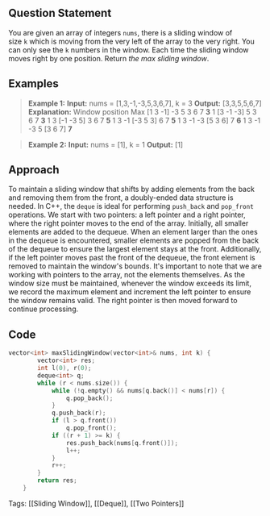 ## Question Statement
You are given an array of integers `nums`, there is a sliding window of size `k` which is moving from the very left of the array to the very right. You can only see the `k` numbers in the window. Each time the sliding window moves right by one position.
Return _the max sliding window_.
## Examples
>**Example 1:**
>**Input:** nums = [1,3,-1,-3,5,3,6,7], k = 3
>**Output:** [3,3,5,5,6,7]
>**Explanation:** 
>Window position                Max
>\[1  3  -1] -3  5  3  6  7      **3**
>1 \[3  -1  -3] 5  3  6  7       **3**
>1  3 \[-1  -3  5] 3  6  7       **5**
>1  3  -1 \[-3  5  3] 6  7       **5**
>1  3  -1  -3 \[5  3  6] 7       **6**
>1  3  -1  -3  5 \[3  6  7]      **7**

>**Example 2:**
>**Input:** nums = [1], k = 1
>**Output:** [1]
## Approach
To maintain a sliding window that shifts by adding elements from the back and removing them from the front, a doubly-ended data structure is needed. In C++, the `deque` is ideal for performing `push_back` and `pop_front` operations. We start with two pointers: a left pointer and a right pointer, where the right pointer moves to the end of the array. Initially, all smaller elements are added to the dequeue. When an element larger than the ones in the dequeue is encountered, smaller elements are popped from the back of the dequeue to ensure the largest element stays at the front. Additionally, if the left pointer moves past the front of the dequeue, the front element is removed to maintain the window's bounds. It's important to note that we are working with pointers to the array, not the elements themselves. As the window size must be maintained, whenever the window exceeds its limit, we record the maximum element and increment the left pointer to ensure the window remains valid. The right pointer is then moved forward to continue processing.
## Code
```cpp
vector<int> maxSlidingWindow(vector<int>& nums, int k) {
        vector<int> res;
        int l(0), r(0);
        deque<int> q;
        while (r < nums.size()) {
            while (!q.empty() && nums[q.back()] < nums[r]) {
                q.pop_back();
            }
            q.push_back(r);
            if (l > q.front())
                q.pop_front();
            if ((r + 1) >= k) {
                res.push_back(nums[q.front()]);
                l++;
            }
            r++;
        }
        return res;
    }
```
Tags: [[Sliding Window]], [[Deque]], [[Two Pointers]]